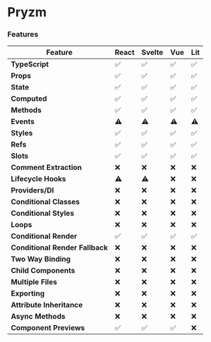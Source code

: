 # Pryzm

### Features

| Feature                         | React | Svelte | Vue | Lit |
| ------------------------------- | ----- | ------ | --- | --- |
| **TypeScript**                  | ✅    | ✅     | ✅  | ✅  |
| **Props**                       | ✅    | ✅     | ✅  | ✅  |
| **State**                       | ✅    | ✅     | ✅  | ✅  |
| **Computed**                    | ✅    | ✅     | ✅  | ✅  |
| **Methods**                     | ✅    | ✅     | ✅  | ✅  |
| **Events**                      | ⚠️    | ⚠️     | ⚠️  | ⚠️  |
| **Styles**                      | ✅    | ✅     | ✅  | ✅  |
| **Refs**                        | ✅    | ✅     | ✅  | ✅  |
| **Slots**                       | ✅    | ✅     | ✅  | ✅  |
| **Comment Extraction**          | ❌    | ❌     | ❌  | ❌  |
| **Lifecycle Hooks**             | ⚠️    | ⚠️     | ❌  | ❌  |
| **Providers/DI**                | ❌    | ❌     | ❌  | ❌  |
| **Conditional Classes**         | ❌    | ❌     | ❌  | ❌  |
| **Conditional Styles**          | ❌    | ❌     | ❌  | ❌  |
| **Loops**                       | ❌    | ❌     | ❌  | ❌  |
| **Conditional Render**          | ✅    | ✅     | ✅  | ✅  |
| **Conditional Render Fallback** | ❌    | ❌     | ❌  | ❌  |
| **Two Way Binding**             | ❌    | ❌     | ❌  | ❌  |
| **Child Components**            | ❌    | ❌     | ❌  | ❌  |
| **Multiple Files**              | ❌    | ❌     | ❌  | ❌  |
| **Exporting**                   | ❌    | ❌     | ❌  | ❌  |
| **Attribute Inheritance**       | ❌    | ❌     | ❌  | ❌  |
| **Async Methods**               | ❌    | ❌     | ❌  | ❌  |
| **Component Previews**          | ✅    | ✅     | ✅  | ❌  |
